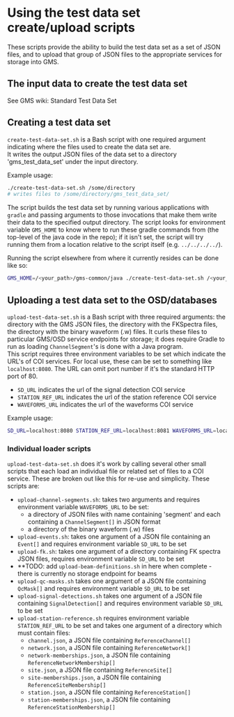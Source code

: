 # Using the test data set create/upload scripts

These scripts provide the ability to build the test data set as a set of JSON files, and to upload that group of JSON files to the appropriate services for storage into GMS.

## The input data to create the test data set

See GMS wiki: Standard Test Data Set

## Creating a test data set

`create-test-data-set.sh` is a Bash script with one required argument indicating where the files used to create the data set are.  
It writes the output JSON files of the data set to a directory 'gms_test_data_set' under the input directory.  

Example usage:

```bash
./create-test-data-set.sh /some/directory
# writes files to /some/directory/gms_test_data_set/
```

The script builds the test data set by running various applications with `gradle` and passing arguments to those invocations 
that make them write their data to the specified output directory.  The script looks for environment variable `GMS_HOME`
to know where to run these gradle commands from (the top-level of the java code in the repo); if it isn't set, the script
will try running them from a location relative to the script itself (e.g. `../../../../`).

Running the script elsewhere from where it currently resides can be done like so:
```bash
GMS_HOME=/<your_path>/gms-common/java ./create-test-data-set.sh /<your_path>/standard_test_data_set
```

## Uploading a test data set to the OSD/databases

`upload-test-data-set.sh` is a Bash script with three required arguments: the directory with the GMS JSON files, the directory with the FKSpectra files, the directory with the binary waveform (.w) files.
It curls these files to particular GMS/OSD service endpoints for storage; it does require Gradle to run as loading `ChannelSegment`'s is done with a Java program.  
This script requires three environment variables to be set which indicate the URL's of COI services.  For local use, these can be set to something like `localhost:8080`.  The URL can omit port number if it's the standard HTTP port of 80.
  - `SD_URL` indicates the url of the signal detection COI service
  - `STATION_REF_URL` indicates the url of the station reference COI service
  - `WAVEFORMS_URL` indicates the url of the waveforms COI service

Example usage:
```bash
SD_URL=localhost:8080 STATION_REF_URL=localhost:8081 WAVEFORMS_URL=localhost:8082 ./upload-test-data-set.sh /<your_path>/standard_test_data_set/gms_test_data_set /<your_path>/standard_test_data_set/FkSpectra/ChanSeg /<your_path>/standard_test_data_set/w

```

### Individual loader scripts

`upload-test-data-set.sh` does it's work by calling several other small scripts that each load an individual file or related set of files to a COI service.  These are broken out like this for re-use and simplicity.  These scripts are:

  - `upload-channel-segments.sh`: takes two arguments and requires environment variable `WAVEFORMS_URL` to be set: 
    - a directory of JSON files with name containing 'segment' and each containing a `ChannelSegment[]` in JSON format 
    - a directory of the binary waveform (.w) files
  - `upload-events.sh`: takes one argument of a JSON file containing an `Event[]` and requires environment variable `SD_URL` to be set
  - `upload-fk.sh`: takes one argument of a directory containing FK spectra JSON files, requires environment variable `SD_URL` to be set
  - **TODO: add `upload-beam-definitions.sh` in here when complete - there is currently no storage endpoint for beams
  - `upload-qc-masks.sh` takes one argument of a JSON file containing `QcMask[]` and requires environment variable `SD_URL` to be set
  - `upload-signal-detections.sh` takes one argument of a JSON file containing `SignalDetection[]` and requires environment variable `SD_URL` to be set
  - `upload-station-reference.sh` requires environment variable `STATION_REF_URL` to be set and takes one argument of a directory which must contain files:
    - `channel.json`, a JSON file containing `ReferenceChannel[]`
    - `network.json`, a JSON file containing `ReferenceNetwork[]`
    - `network-memberships.json`, a JSON file containing `ReferenceNetworkMembership[]`
    - `site.json`, a JSON file containing `ReferenceSite[]`
    - `site-memberships.json`, a JSON file containing `ReferenceSiteMembership[]`
    - `station.json`, a JSON file containing `ReferenceStation[]`
    - `station-memberships.json`, a JSON file containing `ReferenceStationMembership[]`
